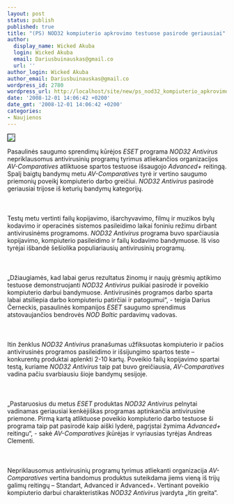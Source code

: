 ```yaml
---
layout: post
status: publish
published: true
title: "(PS) NOD32 kompiuterio apkrovimo testuose pasirode geriausiai"
author:
  display_name: Wicked Akuba
  login: Wicked Akuba
  email: Dariusbuinauskas@gmail.co
  url: ''
author_login: Wicked Akuba
author_email: Dariusbuinauskas@gmail.co
wordpress_id: 2780
wordpress_url: http://localhost/site/new/ps_nod32_kompiuterio_apkrovimo_testuose_pasirode_geriausiai/
date: '2008-12-01 14:06:42 +0200'
date_gmt: '2008-12-01 14:06:42 +0200'
categories:
- Naujienos
---
```

<div class="imgright"><img src="http://www.technews.lt/upl/Failai/NOD32v2logo2.gif" border="1"></div>
<p>Pasaulinės saugumo sprendimų kūrėjos <i>ESET</i> programa <i>NOD32 Antivirus</i> nepriklausomus antivirusinių programų tyrimus atliekančios organizacijos <i>AV-Comparatives</i> atliktuose spartos testuose išsaugojo <i>Advanced+</i> reitingą. Spalį baigtų bandymų metu <i>AV-Comparatives</i> tyrė ir vertino saugumo priemonių poveikį kompiuterio darbo greičiui. <i>NOD32 Antivirus</i> pasirodė geriausiai trijose iš keturių bandymų kategorijų.<br />
<br><br />
<br>Testų metu vertinti failų kopijavimo, išarchyvavimo, filmų ir muzikos bylų kodavimo ir operacinės sistemos pasileidimo laikai foniniu režimu dirbant antivirusinėms programoms. <i>NOD32 Antivirus</i> programa buvo sparčiausia kopijavimo, kompiuterio pasileidimo ir failų kodavimo bandymuose. Iš viso tyrėjai išbandė šešiolika populiariausių antivirusinių programų.<br />
<br><br />
<br>„Džiaugiamės, kad labai gerus rezultatus žinomų ir naujų grėsmių aptikimo testuose demonstruojanti <i>NOD32 Antivirus</i> puikiai pasirodė ir poveikio kompiuterio darbui bandymuose. Antivirusinės programos darbo sparta labai atsiliepia darbo kompiuteriu patirčiai ir patogumui“, - teigia Darius Černeckis, pasaulinės kompanijos <i>ESET</i> saugumo sprendimus atstovaujančios bendrovės <i>NOD Baltic</i> pardavimų vadovas.<br />
<br><br />
<br>Itin ženklus <i>NOD32 Antivirus</i> pranašumas užfiksuotas kompiuterio ir pačios antivirusinės programos pasileidimo ir išsijungimo spartos teste – konkurentų produktai aplenkti 2-10 kartų. Poveikio failų kopijavimo spartai testą, kuriame <i>NOD32 Antivirus</i> taip pat buvo greičiausia, <i>AV-Comparatives</i> vadina pačiu svarbiausiu šioje bandymų sesijoje.<br />
<br><br />
<br>„Pastaruosius du metus <i>ESET</i> produktas <i>NOD32 Antivirus</i> pelnytai vadinamas geriausiai kenkėjiškas programas aptinkančia antivirusine priemone. Pirmą kartą atliktuose poveikio kompiuterio darbo testuose ši programa taip pat pasirodė kaip aiški lyderė, pagrįstai žymima <i>Advanced+</i> reitingu“, - sakė <i>AV-Comparatives</i> įkūrėjas ir vyriausias tyrėjas Andreas Clementi.<br />
<br><br />
<br>Nepriklausomus antivirusinių programų tyrimus atliekanti organizacija <i>AV-Comparatives</i> vertina bandomus produktus suteikdama jiems vieną iš trijų galimų reitingų – Standart, Advanced ir Advanced+. Vertinant poveikio kompiuterio darbui charakteristikas <i>NOD32 Antivirus</i> įvardyta „itin greita“.  </p>
